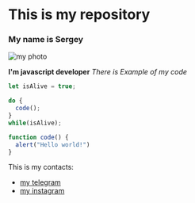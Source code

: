# This is my repository

### My name is Sergey

![my photo](https://user-images.githubusercontent.com/60629407/139448835-f652c6bd-02bf-4654-8e25-9d947acf7581.png)

**I'm javascript developer**
*There is Example of my code*

```javascript
let isAlive = true;

do {
  code();
}
while(isAlive);

function code() {
  alert("Hello world!")
}
```

This is my contacts:
* [my telegram](telegram.com/)
* [my instagram](instagram.com)
